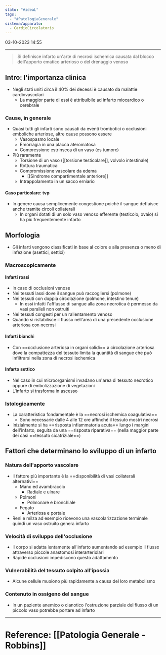 ```yaml
---
stato: "#ideaL"
tags:
  - "#PatologiaGenerale"
sistema/apparato:
  - CardioCircolatorio
---
```

03-10-2023 14:55

--- 

> Si definisce infarto un'arte di necrosi ischemica causata dal blocco dell'apporto ematico arterioso o del drenaggio venoso

## Intro: l'importanza clinica
- Negli stati uniti circa il 40% dei decessi è causato da malattie cardiovascolari
	- La maggior parte di essi è attribuibile ad infarto miocardico o cerebrale
### Cause, in generale
- Quasi tutti gli infarti sono causati da eventi trombotici o occlusioni emboliche arteriose, altre cause possono essere
	- Vasospasmo locale
	- Emorragia in una placca ateromatosa
	- Compressione estrinseca di un vaso (es tumore)
- Più raramente
	- Torsione di un vaso ([[torsione testicolare]], volvolo intestinale)
	- Rottura traumatica 
	- Compromissione vascolare da edema
		- [[Sindrome compartimentale anteriore]]
	- Intrappolamento in un sacco erniario
#### Caso particolare: tvp
- In genere causa semplicemente congestione poiché il sangue defluisce anche tramite circoli collaterali
	- In organi dotati di un solo vaso venoso efferente (testicolo, ovaio) si ha più frequentemente infarto

## Morfologia 
- Gli infarti vengono classificati in base al colore e alla presenza o meno di infezione (asettici, settici)
### Macroscopicamente
#### Infarti rossi
- In caso di occlusioni venose
- Nei tessuti lassi dove il sangue può raccogliersi (polmone)
- Nei tessuti con doppia circolazione (polmone, intestino tenue)
	- In essi infatti l'afflusso di sangue alla zona necrotica è permesso da vasi paralleli non ostruiti
- Nei tessuti congesti per un rallentamento venoso
- Quando si ristabilisce il flusso nell'area di una precedente occlusione arteriosa con necrosi
#### Infarti bianchi
- Con ==occlusione arteriosa in organi solidi== a circolazione arteriosa dove la compattezza del tessuto limita la quantità di sangue che può infiltrarsi nella zona di necrosi ischemica

#### Infarto settico
- Nel caso in cui microorganismi invadano un'area di tessuto necrotico oppure di embolizzazione di vegetazioni
- L'infarto si trasforma in ascesso


### Istologicamente
- La caratteristica fondamentale è la ==necrosi ischemica coagulativa==
	- Sono necessarie dalle 4 alle 12 ore affinché il tessuto mostri necrosi
- Inizialmente si ha ==risposta infiammatoria acuta== lungo i margini dell'infarto, seguita da una ==risposta riparativa== (nella maggior parte dei casi ==tessuto cicatriziale==)

## Fattori che determinano lo sviluppo di un infarto
### Natura dell'apporto vascolare
- Il fattore più importante è la ==disponibilità di vasi collaterali alternativi==
	- Mano ed avambraccio
		- Radiale e ulnare
	- Polmoni
		- Polmonare e bronchiale
	- Fegato
		- Arteriosa e portale
- Reni e milza ad esempio ricevono una vascolarizzazione terminale quindi un vaso ostruito genera infarto
### Velocità di sviluppo dell'occlusione
- Il corpo si adatta lentamente all'infarto aumentando ad esempio il flusso attraverso piccole anastomosi interarteriolari
- Rapide occlusioni impediscono questo adattamento
### Vulnerabilità del tessuto colpito all'ipossia
- Alcune cellule muoiono più rapidamente a causa del loro metabolismo
### Contenuto in ossigeno del sangue
- In un paziente anemico o cianotico l'ostruzione parziale del flusso di un piccolo vaso potrebbe portare ad infarto






--- 
# Reference: [[Patologia Generale - Robbins]]